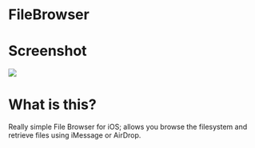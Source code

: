 FileBrowser
=============

Screenshot
=============

[![](https://lh3.googleusercontent.com/-XXe92YvltmA/VLVbfuJ15fI/AAAAAAAACC4/xwF8P8nhIpU/w3164-h1824-no/IMG_0322.jpg)](https://lh3.googleusercontent.com/-XXe92YvltmA/VLVbfuJ15fI/AAAAAAAACC4/xwF8P8nhIpU/w932-h537-no/IMG_0322.jpg)


What is this?
=============

Really simple File Browser for iOS; allows you browse the filesystem and retrieve files using iMessage or AirDrop.
